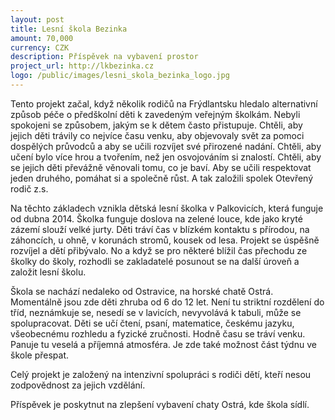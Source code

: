 ```yaml
---
layout: post
title: Lesní škola Bezinka
amount: 70,000
currency: CZK
description: Příspěvek na vybavení prostor
project_url: http://lkbezinka.cz
logo: /public/images/lesni_skola_bezinka_logo.jpg
---
```


Tento projekt začal, když několik rodičů na Frýdlantsku hledalo alternativní způsob péče o předškolní děti k zavedeným veřejným školkám. Nebyli spokojeni se způsobem, jakým se k dětem často přistupuje. Chtěli, aby jejich děti trávily co nejvíce času venku, aby objevovaly svět za pomoci dospělých průvodců a aby se učili rozvíjet své přirozené nadání. Chtěli, aby učení bylo více hrou a tvořením, než jen osvojováním si znalostí. Chtěli, aby se jejich děti převážně věnovali tomu, co je baví. Aby se učili respektovat jeden druhého, pomáhat si a společně růst. A tak založili spolek Otevřený rodič z.s.

Na těchto základech vznikla dětská lesní školka v Palkovicích, která funguje od dubna 2014. Školka funguje doslova na zelené louce, kde jako kryté zázemí slouží velké jurty. Děti tráví čas v blízkém kontaktu s přírodou, na záhoncích, u ohně, v korunách stromů, kousek od lesa. Projekt se úspěšně rozvíjel a dětí přibývalo. No a když se pro některé blížil čas přechodu ze školky do školy, rozhodli se zakladatelé posunout se na další úroveň a založit lesní školu.

Škola se nachází nedaleko od Ostravice, na horské chatě Ostrá. Momentálně jsou zde děti zhruba od 6 do 12 let. Není tu striktní rozdělení do tříd, neznámkuje se, nesedí se v lavicích, nevyvolává k tabuli, může se spolupracovat. Děti se učí čtení, psaní, matematice, českému jazyku, všeobecnému rozhledu a fyzické zručnosti. Hodně času se tráví venku. Panuje tu veselá a příjemná atmosféra. Je zde také možnost část týdnu ve škole přespat.

Celý projekt je založený na intenzivní spolupráci s rodiči dětí, kteří nesou zodpovědnost za jejich vzdělání.

Příspěvek je poskytnut na zlepšení vybavení chaty Ostrá, kde škola sídlí.

